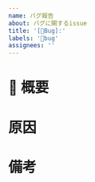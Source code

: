 ```yaml
---
name: バグ報告
about: バグに関するissue
title: '[🐛Bug]:'
labels: '🐛bug'
assignees: ''
---
```


# 🐛 概要

# 原因

# 備考
